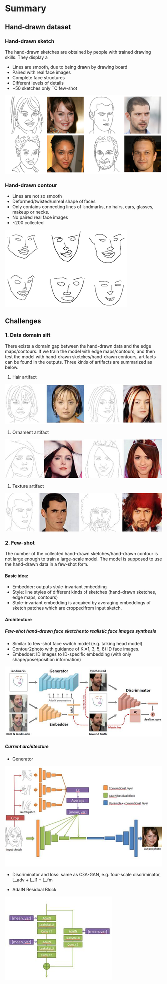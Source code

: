# Summary
## Hand-drawn dataset
### Hand-drawn sketch
The hand-drawn sketches are obtained by people with trained drawing skills. They display a 
* Lines are smooth, due to being drawn by drawing board
* Paired with real face images
* Complete face structures
* Different levels of details
* ~50 sketches only ¨C few-shot

![hand-drawn sketch](/figures/datasets/handdrawn_sketch_groundtruth.png)

### Hand-drawn contour
* Lines are not so smooth
* Deformed/twisted/unreal shape of faces
* Only contains connecting lines of landmarks, no hairs, ears, glasses, makeup or necks.
* No paired real face images 
* ~200 collected

![hand-drawn contour](/figures/datasets/handdrawn_contour.png)

## Challenges
### 1. Data domain sift
There exists a domain gap between the hand-drawn data and the edge maps/contours. If we train the model with edge maps/contours, and then test the model with hand-drawn sketches/hand-drawn contours, artifacts can be found in the outputs. Three kinds of artifacts are summarized as below.
1. Hair artifact

![Hair artifact](/figures/CSA-GAN_edge_df2photo/hair_artifacts.PNG "Hair artifact")

1. Ornament artifact

![Ornament artifact](/figures/CSA-GAN_edge_df2photo/ornamenet_artifacts.png "Ornament  artifact")

1. Texture artifact

![Texture artifact](/figures/CSA-GAN_edge_df2photo/texture_artifacts.png "Texture artifact")

### 2. Few-shot
The number of the collected hand-drawn sketches/hand-drawn contour is not large enough to train a large-scale model. The model is supposed to use the hand-drawn data in a few-shot form.
#### Basic idea:
* Embedder: outputs style-invariant embedding
* Style: line styles of different kinds of sketches (hand-drawn sketches, edge maps, contours)
* Style-invariant embedding is acquired by averaging embeddings of sketch patches which are cropped from input sketch.

#### Architecture
##### Few-shot hand-drawn face sketches to realistic face images synthesis
* Similar to few-shot face switch model (e.g. talking head model)
* Contour2photo with guidance of K(=1, 3, 5, 8) ID face images.
* Embedder: ID images to ID-specific embedding (with only shape/pose/position information)

![Talking head model](/figures/architecture/talking_head_model.png "Talking head model")
 
##### Current architecture
* Generator

![Few-shot generator](/figures/architecture/few-shot_generator.png "Talking head model")

* Discriminator and loss: same as CSA-GAN, e.g. four-scale discriminator, L_adv + L_l1 + L_fm

* AdaIN Residual Block

![AdaIN Residual Block](/figures/architecture/adain_res_block.png "AdaIN Residual Block")

 
 
